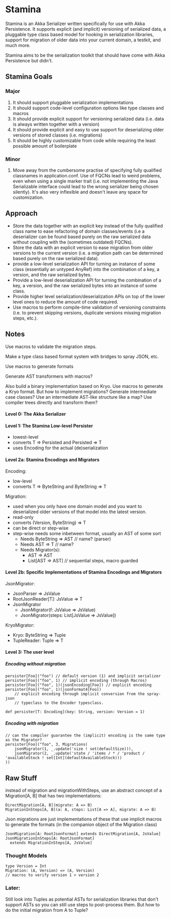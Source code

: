# Stamina
Stamina is an Akka Serializer written specifically for use with Akka Persistence. It supports explicit (and implicit) versioning of serialized data, a pluggable type class based model for hooking in serialization libraries, support for migration of older data into your current domain, a testkit, and much more.

Stamina aims to be the serialization toolkit that should have come with Akka Persistence but didn't.


## Stamina Goals

### Major

1. It should support pluggable serialization implementations
2. It should support code-level configuration options like type classes and macros
3. It should provide explicit support for versioning serialized data (i.e. data is always written together with a version)
4. It should provide explicit and easy to use support for deserializing older versions of stored classes (i.e. migrations)
5. It should be highly customizable from code while requiring the least possible amount of boilerplate

### Minor

1. Move away from the cumbersome practise of specifying fully qualified classnames in application.conf. Use of FQCNs lead to weird problems, even when using a single marker trait (i.e. not implementing the Java Serializable interface could lead to the wrong serializer being chosen silently). It's also very inflexible and doesn't leave any space for customization.


## Approach

- Store the data together with an explicit key instead of the fully qualified class name to ease refactoring of domain classes/events (i.e a deserializer can be found based purely on the raw serialized data without coupling with the (sometimes outdated) FQCNs).
- Store the data with an explicit version to ease migration from older versions to the current version (i.e. a migration path can be determined based purely on the raw serialized data).
- provide a low-level serialization API for turning an instance of some class (essentially an untyped AnyRef) into the combination of a key, a version, and the raw serialized bytes.
- Provide a low-level deserialization API for turning the combination of a key, a version, and the raw serialized bytes into an instance of some class.
- Provide higher level serialization/deserialization APIs on top of the lower level ones to reduce the amount of code required.
- Use macros to perform compile-time validation of versioning constraints (i.e. to prevent skipping versions, duplicate versions missing migration steps, etc.).


## Notes
Use macros to validate the migration steps.

Make a type class based format system with bridges to spray JSON, etc.

Use macros to generate formats

Generate AST transformers with macros?

Also build a binary implementation based on Kryo. Use macros to generate a Kryo format. But how to implement migrations? Generate intermediate case classes? Use an intermediate AST-like structure like a map? Use compiler trees directly and transform them?


#### Level 0: The Akka Serializer


#### Level 1: The Stamina Low-level Persister
- lowest-level
- converts T => Persisted and Persisted => T
- uses Encoding for the actual (de)serialization

#### Level 2a: Stamina Encodings and Migrators

Encoding:
- low-level
- converts T => ByteString and ByteString => T

Migration:
- used when you only have one domain model and you want to deserialized older versions of that model into the latest version.
- read-only
- converts (Version, ByteString) => T
- can be direct or step-wise
- step-wise needs some inbetween format, usually an AST of some sort
    - Needs ByteString => AST // name? (parser)
    - Needs AST => T          // name?
    - Needs Migrator(s):
        -  AST => AST
        -  List[AST => AST] // sequential steps, macro guarded

#### Level 2b: Specific Implementations of Stamina Encodings and Migrators

JsonMigrator:
- JsonParser => JsValue
- RootJsonReader[T]: JsValue => T
- JsonMigrator
    + JsonMigrator(f: JsValue => JsValue)
    + JsonMigrator(steps: List[JsValue => JsValue])

KryoMigrator:
- Kryo: ByteString => Tuple
- TupleReader: Tuple => T


#### Level 3: The user level

##### Encoding without migration

    persister[Foo]("foo") // default version (1) and implicit serializer
    persister[Foo]("foo", 1) // implicit encoding (through Macros)
    persister[Foo]("foo", 1)(jsonEncoding[Foo]) // explicit encoding
    persister[Foo]("foo", 1)(jsonFormat4[Foo])
        // explicit encoding through implicit conversion from the spray-json
        // typeclass to the Encoder typesclass.

    def persister[T: Encoding](key: String, version: Version = 1)

##### Encoding with migration

    // can the compiler guarantee the (implicit) encoding is the same type as the Migrator?
    persister[Foo]("foo", 3, Migrations(
        jsonMigrator(1, _.update('size ! set(defaultSize))),
        jsonMigrator(2, _.update('state / 'items / * / 'product / 'availableStock ! set[Int](defaultAvailableStock)))
    ))





## Raw Stuff

instead of migration and migrationWithSteps, use an abstract concept of a
Migration[A, B] that has two implementations:

    DirectMigration[A, B](migrate: A => B)
    MigrationInSteps[A, B](a: A, steps: List[A => A], migrate: A => B)

Json migrations are just implementations of these that use implicit macros
to generate the formats (in the companion object of the Migration class)

    JsonMigration[A: RootJsonFormat] extends DirectMigration[A, JsValue]
    JsonMigrationInSteps[A: RootJsonFormat]
      extends MigrationInSteps[A, JsValue]


### Thought Models

    type Version = Int
    Migration: (A, Version) => (A, Version)
    // macros to verify version 1 > version 2

### Later:
Still look into Tuples as potential ASTs for serialization libraries
that don't support ASTs so you can still use steps to post-process them.
But how to do the initial migration from A to Tuple?

